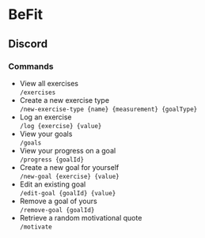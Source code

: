 # BeFit


## Discord
### Commands
- View all exercises \
  `/exercises`
- Create a new exercise type \
  `/new-exercise-type {name} {measurement} {goalType}`
- Log an exercise \
  `/log {exercise} {value}`
- View your goals \
  `/goals`
- View your progress on a goal \
  `/progress {goalId}`
- Create a new goal for yourself \
  `/new-goal {exercise} {value}`
- Edit an existing goal \
  `/edit-goal {goalId} {value}`
- Remove a goal of yours \
  `/remove-goal {goalId}`
- Retrieve a random motivational quote \
  `/motivate`
